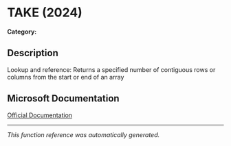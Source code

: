 # TAKE (2024)

**Category:** 

## Description
Lookup and reference: Returns a specified number of contiguous rows or columns from the start or end of an array

## Microsoft Documentation
[Official Documentation](https://support.microsoft.com//en-us/office/take-function-25382ff1-5da1-4f78-ab43-f33bd2e4e003)

---
*This function reference was automatically generated.*
